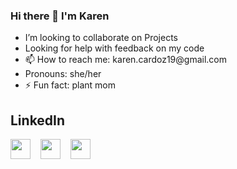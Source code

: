 ### Hi there 👋 I'm Karen 
<p align="left" dir="auto">
<ul> 
<li> I’m looking to collaborate on Projects</li> 
<li> Looking for help with feedback on my code </li> 
<li> 📫 How to reach me: karen.cardoz19@gmail.com</li> 
<li> Pronouns: she/her</li> 
<li> ⚡ Fun fact: plant mom</li> 
</ul>
</p>
<h2>LinkedIn</h2>
<a href="https://www.linkedin.com/in/karencardoz" rel="nofollow">
<img src="https://pbs.twimg.com/profile_images/1661161645857710081/6WtDIesg_400x400.png" data-canonical-src="https://img.shields.io/badge/linkedin-%230077B5.svg?&amp;style=for-the-badge&amp;logo=linkedin&amp;logoColor=white" style="width:32px;height:32px"></a>
&nbsp;&nbsp;
<a href="https://www.freecodecamp.org/fcc7bf92f92-a1d0-4dc7-b26f-eb1dbea864fc" rel="nofollow">
<img src="https://www.freecodecamp.org/favicon-32x32.png?v=6cba562cbd10e31af925a976f3db73f7" data-canonical-src="https://www.freecodecamp.org/favicon-32x32.png?v=6cba562cbd10e31af925a976f3db73f7" style="width:32px;height:32px"></a>
&nbsp;&nbsp;
<a href="https://frontendmasters.com/u/karencardoz/" rel="nofollow">
<img src="https://frontendmasters.com/favicon-32x32.png" data-canonical-src="https://frontendmasters.com/favicon-32x32.png" style="width:32px;height:32px"></a>


